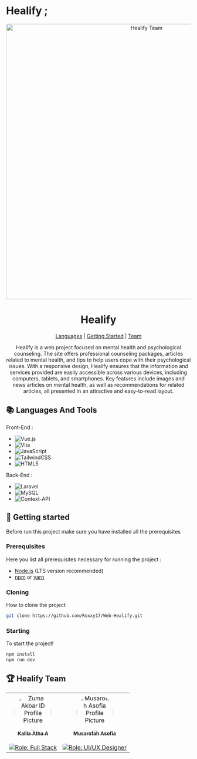 # Healify ;

<p align="center">
<img src="https://github.com/Roxxy17/Web-Healify/assets/125856192/afe38047-adc8-4a64-8df7-46871928b871" alt="Healify Team" width="750">
</p>

<h1 align="center" style="font-weight: bold;">Healify</h1>

<p align="center">
<a href="#Languages">Languages</a>
|
<a href="#started">Getting Started</a>
|
<a href="#Team">Team</a>
</p>

<p align="center"> Healify is a web project focused on mental health and psychological counseling. The site offers professional counseling packages, articles related to mental health, and tips to help users cope with their psychological issues. With a responsive design, Healify ensures that the information and services provided are easily accessible across various devices, including computers, tablets, and smartphones. Key features include images and news articles on mental health, as well as recommendations for related articles, all presented in an attractive and easy-to-read layout. </p>

<h2 id="Languages">📚 Languages And Tools</h2>

Front-End :

- ![Vue.js](https://img.shields.io/badge/vuejs-%2335495e.svg?style=for-the-badge&logo=vuedotjs&logoColor=%234FC08D)
- ![Vite](https://img.shields.io/badge/vite-%23646CFF.svg?style=for-the-badge&logo=vite&logoColor=white)
- ![JavaScript](https://img.shields.io/badge/javascript-%23323330.svg?style=for-the-badge&logo=javascript&logoColor=%23F7DF1E)
- ![TailwindCSS](https://img.shields.io/badge/tailwindcss-%2338B2AC.svg?style=for-the-badge&logo=tailwind-css&logoColor=white)
- ![HTML5](https://img.shields.io/badge/html5-%23E34F26.svg?style=for-the-badge&logo=html5&logoColor=white)

Back-End :

- ![Laravel](https://img.shields.io/badge/laravel-%23FF2D20.svg?style=for-the-badge&logo=laravel&logoColor=white)
- ![MySQL](https://img.shields.io/badge/mysql-4479A1.svg?style=for-the-badge&logo=mysql&logoColor=white)
- ![Context-API](https://img.shields.io/badge/Context--Api-000000?style=for-the-badge&logo=react)

<h2 id="started">🚀 Getting started</h2>

Before run this project make sure you have installed all the prerequisites

<h3>Prerequisites</h3>

Here you list all prerequisites necessary for running the project :

- [Node.js](https://nodejs.org/en/) (LTS version recommended)
- [npm](https://www.npmjs.com/) or [yarn](https://yarnpkg.com/)

<h3>Cloning</h3>

How to clone the project

```bash
git clone https://github.com/Roxxy17/Web-Healify.git
```

<h3>Starting</h3>

To start the project!

```bash
npm install
npm run dev
```

<h2 id="Team">🏆 Healify Team</h2>

<table>
  <tr>
    <td align="center">
      <a href="https://github.com/Roxxy17">
        <img src="https://avatars.githubusercontent.com/u/125856192?v=4" width="100px;" style="border-radius:50%;" alt="Zuma Akbar ID Profile Picture"/><br>
        <sub><b>Kalila Atha A</b></sub><br><br>
        <img src="https://img.shields.io/badge/Role-Full_Stack-blue" alt="Role: Full Stack"/><br>
      </a>
    </td>
    <td align="center">
      <a href="https://github.com/musarofahasofia">
        <img src="https://avatars.githubusercontent.com/u/127701409?v=4" width="100px;" style="border-radius:50%;" alt="Musarofah Asofia Profile Picture"/><br>
        <sub><b>Musarofah Asofia</b></sub><br><br>
        <img src="https://img.shields.io/badge/Role-Full_Stack-red" alt="Role: UI/UX Designer"/><br>
      </a>
    </td>
 </tr>
</table>
